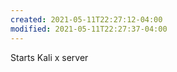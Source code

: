 ```yaml
---
created: 2021-05-11T22:27:12-04:00
modified: 2021-05-11T22:27:37-04:00
---
```


Starts Kali x server